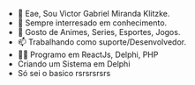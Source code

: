 - 👋 Eae, Sou Victor Gabriel Miranda Klitzke.
- 👀 Sempre interresado em conhecimento. 
- 💞️ Gosto de Animes, Series, Esportes, Jogos.
- 📫 Trabalhando como suporte/Desenvolvedor.
- 👨‍💻 Programo em ReactJs, Delphi, PHP
- Criando um Sistema em Delphi
- Só sei o basico rsrsrsrsrs

